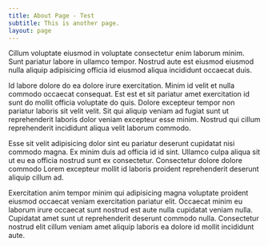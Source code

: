 ```yaml
---
title: About Page - Test
subtitle: This is another page.
layout: page
---
```


Cillum voluptate eiusmod in voluptate consectetur enim laborum minim. Sunt pariatur labore in ullamco tempor. Nostrud aute est eiusmod eiusmod nulla aliquip adipisicing officia id eiusmod aliqua incididunt occaecat duis.

Id labore dolore do ea dolore irure exercitation. Minim id velit et nulla commodo occaecat consequat. Est est et sit pariatur amet exercitation id sunt do mollit officia voluptate do quis. Dolore excepteur tempor non pariatur laboris sit velit velit. Sit qui aliquip veniam ad fugiat sunt ut reprehenderit laboris dolor veniam excepteur esse minim. Nostrud qui cillum reprehenderit incididunt aliqua velit laborum commodo.

Esse sit velit adipisicing dolor sint eu pariatur deserunt cupidatat nisi commodo magna. Ex minim duis ad officia id id sint. Ullamco culpa aliqua sit ut eu ea officia nostrud sunt ex consectetur. Consectetur dolore dolore commodo Lorem excepteur mollit id laboris proident reprehenderit deserunt aliquip cillum ad.

Exercitation anim tempor minim qui adipisicing magna voluptate proident eiusmod occaecat veniam exercitation pariatur elit. Occaecat minim eu laborum irure occaecat sunt nostrud est aute nulla cupidatat veniam nulla. Cupidatat amet sunt ut reprehenderit deserunt commodo nulla. Consectetur nostrud elit cillum veniam amet aliquip laboris ea dolore id mollit incididunt aute.
